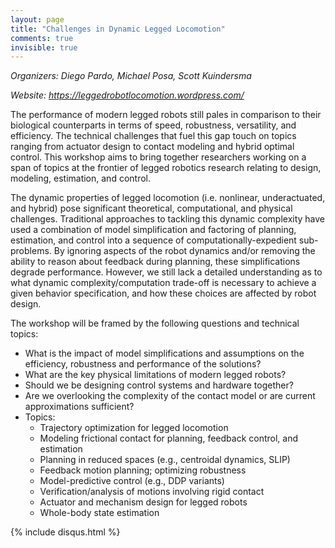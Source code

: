 ```yaml
---
layout: page
title: "Challenges in Dynamic Legged Locomotion"
comments: true
invisible: true
---
```


<p class="text-left"><i>Organizers: Diego Pardo, Michael Posa, Scott Kuindersma</i></p>
<p class="text-left"><i>Website: <a href="https://leggedrobotlocomotion.wordpress.com/">https://leggedrobotlocomotion.wordpress.com/</a></i></p>


<p>
The performance of modern legged robots still pales in comparison to their
biological counterparts in terms of speed, robustness, versatility, and
efficiency. The technical challenges that fuel this gap touch on topics ranging
from actuator design to contact modeling and hybrid optimal control. This
workshop aims to bring together researchers working on a span of topics at the
frontier of legged robotics research relating to design, modeling, estimation,
and control.
</p>

<p> 
The dynamic properties of legged locomotion (i.e. nonlinear, underactuated,
and hybrid) pose significant theoretical, computational, and physical
challenges. Traditional approaches to tackling this dynamic complexity have
used a combination of model simplification and factoring of planning,
estimation, and control into a sequence of computationally-expedient
sub-problems. By ignoring aspects of the robot dynamics and/or removing the
ability to reason about feedback during planning, these simplifications degrade
performance.  However, we still lack a detailed understanding as to what
dynamic complexity/computation trade-off is necessary to achieve a given
behavior specification, and how these choices are affected by robot design.
</p>


<p>
The workshop will be framed by the following questions and technical topics:
<ul>
<li> What is the impact of model simplifications and assumptions on the efficiency, robustness and performance of the solutions?</li>
<li>What are the key physical limitations of modern legged robots?</li>
<li>Should we be designing control systems and hardware together?</li>
<li>Are we overlooking the complexity of the contact model or are current approximations sufficient?</li>
<li>Topics:
<ul>
<li>Trajectory optimization for legged locomotion</li>
<li>Modeling frictional contact for planning, feedback control, and estimation</li>
<li>Planning in reduced spaces (e.g., centroidal dynamics, SLIP)</li>
<li>Feedback motion planning; optimizing robustness</li>
<li>Model-predictive control (e.g., DDP variants)</li>
<li>Verification/analysis of motions involving rigid contact</li>
<li>Actuator and mechanism design for legged robots</li>
<li>Whole-body state estimation</li>
</ul>
</li>
</ul>
</p>


{% include disqus.html %}